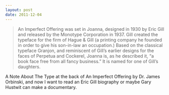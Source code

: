 ```yaml
---
layout: post
date: 2011-12-04
---
```


>An Imperfect Offering was set in Joanna, designed in 1930 by Eric Gill and released by the Monotype Corporation in 1937. Gill created the typeface for the firm of Hague & Gill (a printing company he founded in order to give his son-in-law an occupation.) Based on the classical typeface Granjon, and reminiscent of Gill’s earlier designs for the faces of Perpetua and Cockerel, Joanna is, as he described it, “a book face free from all fancy business.” It is named for one of Gill’s daughters.

A Note About The Type at the back of An Imperfect Offering by Dr. James Orbinski, and now I want to read an Eric Gill biography or maybe Gary Hustwit can make a documentary. 
